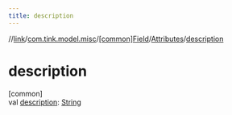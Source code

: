 ```yaml
---
title: description
---
```

//[link](../../../../index.html)/[com.tink.model.misc](../../index.html)/[[common]Field](../index.html)/[Attributes](index.html)/[description](description.html)



# description



[common]\
val [description](description.html): [String](https://kotlinlang.org/api/latest/jvm/stdlib/kotlin/-string/index.html)





